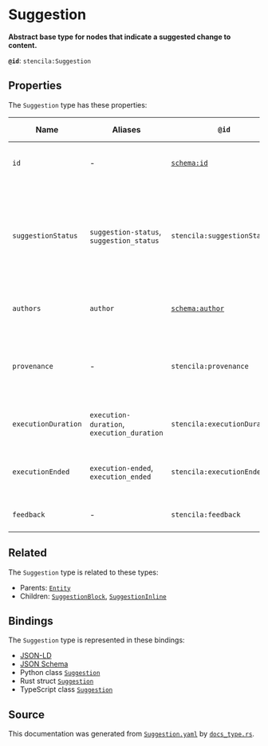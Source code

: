 # Suggestion

**Abstract base type for nodes that indicate a suggested change to content.**

**`@id`**: `stencila:Suggestion`

## Properties

The `Suggestion` type has these properties:

| Name                | Aliases                                    | `@id`                                        | Type                                                                                                                  | Description                                                                                     | Inherited from                                                                                   |
| ------------------- | ------------------------------------------ | -------------------------------------------- | --------------------------------------------------------------------------------------------------------------------- | ----------------------------------------------------------------------------------------------- | ------------------------------------------------------------------------------------------------ |
| `id`                | -                                          | [`schema:id`](https://schema.org/id)         | [`String`](https://github.com/stencila/stencila/blob/main/docs/reference/schema/data/string.md)                       | The identifier for this item.                                                                   | [`Entity`](https://github.com/stencila/stencila/blob/main/docs/reference/schema/other/entity.md) |
| `suggestionStatus`  | `suggestion-status`, `suggestion_status`   | `stencila:suggestionStatus`                  | [`SuggestionStatus`](https://github.com/stencila/stencila/blob/main/docs/reference/schema/edits/suggestion-status.md) | The status of the suggestion including whether it is the original, or is accepted, or rejected. | -                                                                                                |
| `authors`           | `author`                                   | [`schema:author`](https://schema.org/author) | [`Author`](https://github.com/stencila/stencila/blob/main/docs/reference/schema/works/author.md)*                     | The authors of the suggestion                                                                   | -                                                                                                |
| `provenance`        | -                                          | `stencila:provenance`                        | [`ProvenanceCount`](https://github.com/stencila/stencila/blob/main/docs/reference/schema/other/provenance-count.md)*  | A summary of the provenance of the content within the suggestion.                               | -                                                                                                |
| `executionDuration` | `execution-duration`, `execution_duration` | `stencila:executionDuration`                 | [`Duration`](https://github.com/stencila/stencila/blob/main/docs/reference/schema/data/duration.md)                   | Time taken to generate the suggestion.                                                          | -                                                                                                |
| `executionEnded`    | `execution-ended`, `execution_ended`       | `stencila:executionEnded`                    | [`Timestamp`](https://github.com/stencila/stencila/blob/main/docs/reference/schema/data/timestamp.md)                 | The timestamp when the generation ended.                                                        | -                                                                                                |
| `feedback`          | -                                          | `stencila:feedback`                          | [`String`](https://github.com/stencila/stencila/blob/main/docs/reference/schema/data/string.md)                       | Feedback on the suggestion                                                                      | -                                                                                                |

## Related

The `Suggestion` type is related to these types:

- Parents: [`Entity`](https://github.com/stencila/stencila/blob/main/docs/reference/schema/other/entity.md)
- Children: [`SuggestionBlock`](https://github.com/stencila/stencila/blob/main/docs/reference/schema/edits/suggestion-block.md), [`SuggestionInline`](https://github.com/stencila/stencila/blob/main/docs/reference/schema/edits/suggestion-inline.md)

## Bindings

The `Suggestion` type is represented in these bindings:

- [JSON-LD](https://stencila.org/Suggestion.jsonld)
- [JSON Schema](https://stencila.org/Suggestion.schema.json)
- Python class [`Suggestion`](https://github.com/stencila/stencila/blob/main/python/python/stencila/types/suggestion.py)
- Rust struct [`Suggestion`](https://github.com/stencila/stencila/blob/main/rust/schema/src/types/suggestion.rs)
- TypeScript class [`Suggestion`](https://github.com/stencila/stencila/blob/main/ts/src/types/Suggestion.ts)

## Source

This documentation was generated from [`Suggestion.yaml`](https://github.com/stencila/stencila/blob/main/schema/Suggestion.yaml) by [`docs_type.rs`](https://github.com/stencila/stencila/blob/main/rust/schema-gen/src/docs_type.rs).
